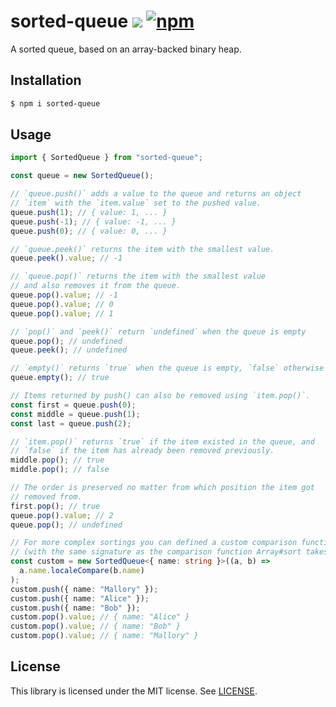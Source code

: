 # sorted-queue ![](https://github.com/jviide/sorted-queue/workflows/tests/badge.svg) [![npm](https://img.shields.io/npm/v/sorted-queue.svg)](https://www.npmjs.com/package/sorted-queue)

A sorted queue, based on an array-backed binary heap.

## Installation

```sh
$ npm i sorted-queue
```

## Usage

```ts
import { SortedQueue } from "sorted-queue";

const queue = new SortedQueue();

// `queue.push()` adds a value to the queue and returns an object
// `item` with the `item.value` set to the pushed value.
queue.push(1); // { value: 1, ... }
queue.push(-1); // { value: -1, ... }
queue.push(0); // { value: 0, ... }

// `queue.peek()` returns the item with the smallest value.
queue.peek().value; // -1

// `queue.pop()` returns the item with the smallest value
// and also removes it from the queue.
queue.pop().value; // -1
queue.pop().value; // 0
queue.pop().value; // 1

// `pop()` and `peek()` return `undefined` when the queue is empty
queue.pop(); // undefined
queue.peek(); // undefined

// `empty()` returns `true` when the queue is empty, `false` otherwise
queue.empty(); // true

// Items returned by push() can also be removed using `item.pop()`.
const first = queue.push(0);
const middle = queue.push(1);
const last = queue.push(2);

// `item.pop()` returns `true` if the item existed in the queue, and
// `false` if the item has already been removed previously.
middle.pop(); // true
middle.pop(); // false

// The order is preserved no matter from which position the item got
// removed from.
first.pop(); // true
queue.pop().value; // 2
queue.pop(); // undefined

// For more complex sortings you can defined a custom comparison function
// (with the same signature as the comparison function Array#sort takes).
const custom = new SortedQueue<{ name: string }>((a, b) =>
  a.name.localeCompare(b.name)
);
custom.push({ name: "Mallory" });
custom.push({ name: "Alice" });
custom.push({ name: "Bob" });
custom.pop().value; // { name: "Alice" }
custom.pop().value; // { name: "Bob" }
custom.pop().value; // { name: "Mallory" }
```

## License

This library is licensed under the MIT license. See [LICENSE](./LICENSE).

